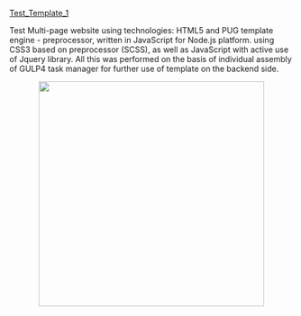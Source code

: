 [Test_Template_1](https://kangaroo94.github.io/test_template_3/)

Test Multi-page website using technologies: HTML5 and PUG template engine - preprocessor, written in JavaScript for Node.js platform. using CSS3 based on preprocessor (SCSS), as well as JavaScript with active use of Jquery library. All this was performed on the basis of individual assembly of GULP4 task manager for further use of template on the backend side.

<p align="center"><img src="static/img/screencapture-file-C-Users-Yevhen-Binkovskyi-Desktop-test-template-1-index-html-2025-07-28-19_19_23.png" width="400"></p>
